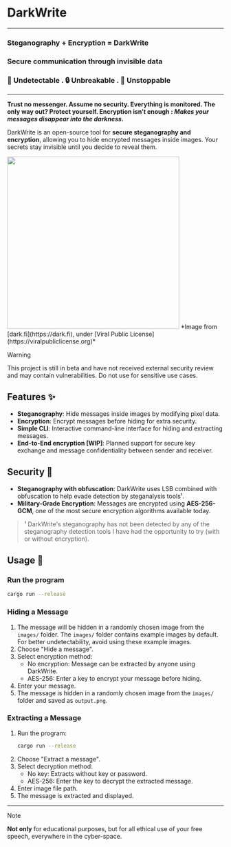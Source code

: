 # DarkWrite

---

### Steganography + Encryption = DarkWrite
### Secure communication through invisible data
### 👻 Undetectable  .  🔒 Unbreakable  .  🚀 Unstoppable

---
**Trust no messenger. Assume no security. Everything is monitored. The only way out? Protect yourself. Encryption isn’t enough : *Makes your messages disappear into the darkness*.**

DarkWrite is an open-source tool for **secure steganography and encryption**, allowing you to hide encrypted messages inside images. Your secrets stay invisible until you decide to reveal them. 

<img src='readme_assets/dark.png' width='400px'/>
*Image from [dark.fi](https://dark.fi), under [Viral Public License](https://viralpubliclicense.org)*

> [!WARNING]
> This project is still in beta and have not received external security review and may contain vulnerabilities. Do not use for sensitive use cases.


## Features ✨
- **Steganography**: Hide messages inside images by modifying pixel data.
- **Encryption**: Encrypt messages before hiding for extra security.
- **Simple CLI**: Interactive command-line interface for hiding and extracting messages.
- **End-to-End encryption [WIP]**: Planned support for secure key exchange and message confidentiality between sender and receiver.

## Security 🔐
- **Steganography with obfuscation**: DarkWrite uses LSB combined with obfuscation to help evade detection by steganalysis tools¹.
- **Military-Grade Encryption**: Messages are encrypted using **AES-256-GCM**, one of the most secure encryption algorithms available today.

> ¹ DarkWrite's steganography has not been detected by any of the steganography detection tools I have had the opportunity to try (with or without encryption).

## Usage 🚀

### Run the program
```bash
cargo run --release
```

### Hiding a Message

1. The message will be hidden in a randomly chosen image from the `images/` folder. The `images/` folder contains example images by default. For better undetectability, avoid using these example images.
2. Choose "Hide a message".
3. Select encryption method:
   - No encryption: Message can be extracted by anyone using DarkWrite.
   - AES-256: Enter a key to encrypt your message before hiding.
4. Enter your message.
5. The message is hidden in a randomly chosen image from the `images/` folder and saved as `output.png`.

### Extracting a Message

1. Run the program:
   ```bash
   cargo run --release
   ```
2. Choose "Extract a message".
3. Select decryption method:
   - No key: Extracts without key or password.
   - AES-256: Enter the key to decrypt the extracted message.
4. Enter image file path.
5. The message is extracted and displayed.

---

> [!NOTE]
> **Not only** for educational purposes, but for all ethical use of your free speech, everywhere in the cyber-space.